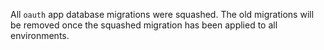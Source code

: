 All `oauth` app database migrations were squashed. The old migrations will be removed once the squashed migration has been applied to all environments.
